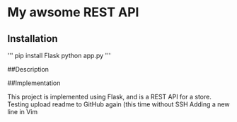 # My awsome REST API

## Installation

'''
pip install Flask
python app.py
'''

##Description

##Implementation

This project is implemented using Flask, and is a REST API for a store.
Testing upload readme to GitHub again (this time without SSH
Adding a new line in Vim
